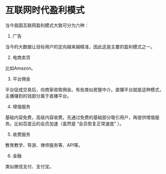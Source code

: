 # 互联网时代盈利模式

当今我国互联网盈利模式大致可分为六种：

1) 广告

当今的大数据让目标用户的定向越来越精准，因此这是主要的盈利模式之一。

2) 电商卖货

比如Amazon。

3) 平台佣金

平台促成交易后，向商家收取佣金。有些类似房屋中介。直播平台就是这种模式，主播赚到的钱部分属于直播平台。

4) 增值服务

基础内容免费，高级内容收费。先通过免费的基础部分吸引用户，再提供增值服务。比如百度云的会员加速（虽然是 “会员恢复正常速度” ）。

5) 收费服务

教育教学、导游、律师服务等、API等。

6) 金融

类似微信支付、支付宝。
